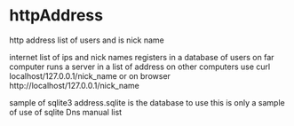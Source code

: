 # httpAddress
http address list of users and is nick name

internet list of ips and nick names registers
in a database of users on far computer
runs a server in a list of address
on other computers use curl localhost/127.0.0.1/nick_name
or on browser http://localhost/127.0.0.1/nick_name

sample of sqlite3 
address.sqlite is the database to use
this is only a sample of use of sqlite
Dns manual list
